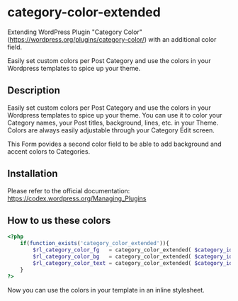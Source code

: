category-color-extended
=======================

Extending WordPress Plugin "Category Color" (https://wordpress.org/plugins/category-color/) with an additional color field.

Easily set custom colors per Post Category and use the colors in your Wordpress templates to spice up your theme.

## Description

Easily set custom colors per Post Category and use the colors in your Wordpress templates to spice up your theme. You can use it to color your Category names, your Post titles, background, lines, etc. in your Theme. Colors are always easily adjustable through your Category Edit screen.

This Form povides a second color field to be able to add background and accent colors to Categories.

## Installation

Please refer to the official documentation: https://codex.wordpress.org/Managing_Plugins

## How to us these colors

```php
<?php
    if(function_exists('category_color_extended')){
        $rl_category_color_fg   = category_color_extended( $category_id )['category_color_fg'];
        $rl_category_color_bg   = category_color_extended( $category_id )['category_color_bg'];
        $rl_category_color_text = category_color_extended( $category_id )['category_color_text'];
    }
?>
```

Now you can use the colors in your template in an inline stylesheet.
